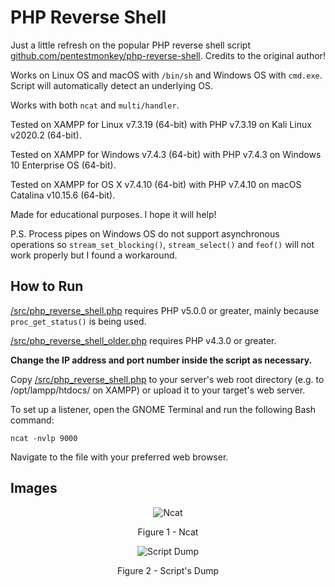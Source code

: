 # PHP Reverse Shell

Just a little refresh on the popular PHP reverse shell script [github.com/pentestmonkey/php-reverse-shell](https://github.com/pentestmonkey/php-reverse-shell). Credits to the original author!

Works on Linux OS and macOS with `/bin/sh` and Windows OS with `cmd.exe`. Script will automatically detect an underlying OS.

Works with both `ncat` and `multi/handler`.

Tested on XAMPP for Linux v7.3.19 (64-bit) with PHP v7.3.19 on Kali Linux v2020.2 (64-bit).

Tested on XAMPP for Windows v7.4.3 (64-bit) with PHP v7.4.3 on Windows 10 Enterprise OS (64-bit).

Tested on XAMPP for OS X v7.4.10 (64-bit) with PHP v7.4.10 on macOS Catalina v10.15.6 (64-bit).

Made for educational purposes. I hope it will help!

P.S. Process pipes on Windows OS do not support asynchronous operations so `stream_set_blocking()`, `stream_select()` and `feof()` will not work properly but I found a workaround.

## How to Run

[/src/php_reverse_shell.php](https://github.com/ivan-sincek/php-reverse-shell/blob/master/src/php_reverse_shell.php) requires PHP v5.0.0 or greater, mainly because `proc_get_status()` is being used.

[/src/php_reverse_shell_older.php](https://github.com/ivan-sincek/php-reverse-shell/blob/master/src/php_reverse_shell_older.php) requires PHP v4.3.0 or greater.

**Change the IP address and port number inside the script as necessary.**

Copy [/src/php_reverse_shell.php](https://github.com/ivan-sincek/php-reverse-shell/blob/master/src/php_reverse_shell.php) to your server's web root directory (e.g. to /opt/lampp/htdocs/ on XAMPP) or upload it to your target's web server.

To set up a listener, open the GNOME Terminal and run the following Bash command:

```fundamental
ncat -nvlp 9000
```

Navigate to the file with your preferred web browser.

## Images

<p align="center"><img src="https://github.com/ivan-sincek/php-reverse-shell/blob/master/img/ncat.jpg" alt="Ncat"></p>

<p align="center">Figure 1 - Ncat</p>

<p align="center"><img src="https://github.com/ivan-sincek/php-reverse-shell/blob/master/img/scripts_dump.jpg" alt="Script Dump"></p>

<p align="center">Figure 2 - Script's Dump</p>
